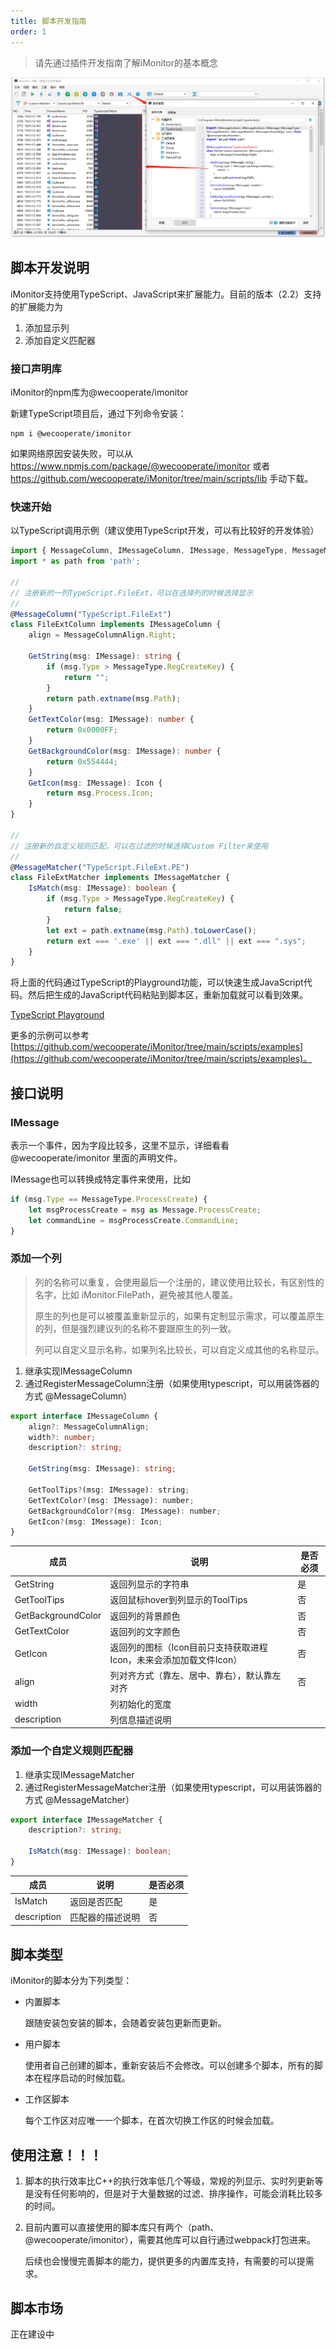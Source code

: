 ```yaml
---
title: 脚本开发指南
order: 1
---
```


> 请先通过插件开发指南了解iMonitor的基本概念

 ![](./script.png)

## 脚本开发说明

iMonitor支持使用TypeScript、JavaScript来扩展能力。目前的版本（2.2）支持的扩展能力为

1. 添加显示列
2. 添加自定义匹配器

### 接口声明库

iMonitor的npm库为@wecooperate/imonitor

新建TypeScript项目后，通过下列命令安装：

```
npm i @wecooperate/imonitor
```

如果网络原因安装失败，可以从 https://www.npmjs.com/package/@wecooperate/imonitor 或者 https://github.com/wecooperate/iMonitor/tree/main/scripts/lib 手动下载。

### 快速开始

以TypeScript调用示例（建议使用TypeScript开发，可以有比较好的开发体验）

```typescript
import { MessageColumn, IMessageColumn, IMessage, MessageType, MessageMatcher, IMessageMatcher, MessageColumnAlign, Icon } from '@wecooperate/imonitor';
import * as path from 'path';

//
// 注册新的一列TypeScript.FileExt，可以在选择列的时候选择显示
//
@MessageColumn("TypeScript.FileExt")
class FileExtColumn implements IMessageColumn {
    align = MessageColumnAlign.Right;

    GetString(msg: IMessage): string {
        if (msg.Type > MessageType.RegCreateKey) {
            return "";
        }
        return path.extname(msg.Path);
    }
    GetTextColor(msg: IMessage): number {
        return 0x0000FF;
    }
    GetBackgroundColor(msg: IMessage): number {
        return 0x554444;
    }
    GetIcon(msg: IMessage): Icon {
        return msg.Process.Icon;
    }
}

//
// 注册新的自定义规则匹配，可以在过滤的时候选择Custom Filter来使用
//
@MessageMatcher("TypeScript.FileExt.PE")
class FileExtMatcher implements IMessageMatcher {
    IsMatch(msg: IMessage): boolean {
        if (msg.Type > MessageType.RegCreateKey) {
            return false;
        }
        let ext = path.extname(msg.Path).toLowerCase();
        return ext === '.exe' || ext === ".dll" || ext === ".sys";
    }
}
```

将上面的代码通过TypeScript的Playground功能，可以快速生成JavaScript代码。然后把生成的JavaScript代码粘贴到脚本区，重新加载就可以看到效果。

 [TypeScript Playground](https://www.typescriptlang.org/play?ssl=34&ssc=2&pln=1&pc=1#code/JYWwDg9gTgLgBAbzgWQKYGd0EMDmqDCEANgK4gB2ANHAJJqa4HFlW33Z7XuMAqAnmFRcMHVMiwwAxgAtUUanRGNxU2fJRK8hUhQCCRYDlY1JEcnAC+cAGZQIIOAHIAAgHdUpiIKgTUAelAzYBhoRwBuAFgAKFBIWDgAKjgsdDgwCWkbOwdHdJhpcOjo524tZgoACgAifkEAZUkoYDAYADoAMWAiVABRAA8YKoBKaMkiFNTO7v6YbRY4WO6QVHIYVMUGMp1zBGi4feSDIzgAXg1Npm39Q3JWgCVDaRhIqL2DgHFUGDqYJvIcCogdA4ABcbE0qCGYPQv2A-0QbwOB2A1jggOBrVqqDgAD5zqIsfdUDh8FBUL4ANKoPhDBFRJEMg5kmAkKDmKpVF6M-YWREM5ms8x5aStVADchYZbonCtAAKGSGXIOvPpHy+PDFs2I0GlYI2oihcHIZAARnI6dy4AK2XAAAx9W2O23tdpKnl8z4wABCWEkAGscHYSOQACbaHVA0Hgi6G40gM1QC3c63me0AVjTABZs5m3ZYPV8TGZddGDXrTDs+UiU3BI3K7JIRK0i+Q8yqVcVSmIJDI5NUsQ0mi0Ol1egM5T1hqNxpg4FMxzAVL3E4tUMtVusu0u1En9jR0NuS-rGIaTRBiOTK6rGSi0XWsbj8bwBKgiSSyZTqbTdtfLVavoKNhYEQ6CoHmSIqpa3TwJqpxpBkoripKqDSnKCqtCEAAyEDuFA+ApChipVkyAE2rBJwUU4iGoI4cAAD50XA5GUVUrQhkQRBVPRjHMWcrHoHw6Ccny7bREAA)

更多的示例可以参考 [https://github.com/wecooperate/iMonitor/tree/main/scripts/examples](https://github.com/wecooperate/iMonitor/tree/main/scripts/examples)。

## 接口说明

### IMessage

表示一个事件，因为字段比较多，这里不显示，详细看看 @wecooperate/imonitor 里面的声明文件。

IMessage也可以转换成特定事件来使用，比如

```typescript
if (msg.Type == MessageType.ProcessCreate) {
	let msgProcessCreate = msg as Message.ProcessCreate;
    let commandLine = msgProcessCreate.CommandLine;
}
```

### 添加一个列

> 列的名称可以重复，会使用最后一个注册的，建议使用比较长，有区别性的名字，比如 iMonitor.FilePath，避免被其他人覆盖。
>
> 原生的列也是可以被覆盖重新显示的，如果有定制显示需求，可以覆盖原生的列，但是强烈建议列的名称不要跟原生的列一致。
>
> 列可以自定义显示名称，如果列名比较长，可以自定义成其他的名称显示。

1. 继承实现IMessageColumn
2. 通过RegisterMessageColumn注册（如果使用typescript，可以用装饰器的方式 @MessageColumn）

```typescript
export interface IMessageColumn {
    align?: MessageColumnAlign;
    width?: number;
    description?: string;

    GetString(msg: IMessage): string;

    GetToolTips?(msg: IMessage): string;
    GetTextColor?(msg: IMessage): number;
    GetBackgroundColor?(msg: IMessage): number;
    GetIcon?(msg: IMessage): Icon;
}
```

| 成员               | 说明                                                         | 是否必须 |
| ------------------ | ------------------------------------------------------------ | -------- |
| GetString          | 返回列显示的字符串                                           | 是       |
| GetToolTips        | 返回鼠标hover到列显示的ToolTips                              | 否       |
| GetBackgroundColor | 返回列的背景颜色                                             | 否       |
| GetTextColor       | 返回列的文字颜色                                             | 否       |
| GetIcon            | 返回列的图标（Icon目前只支持获取进程Icon，未来会添加加载文件Icon） | 否       |
| align              | 列对齐方式（靠左、居中、靠右），默认靠左对齐                 | 否       |
| width              | 列初始化的宽度                                               |          |
| description        | 列信息描述说明                                               |          |

### 添加一个自定义规则匹配器


1. 继承实现IMessageMatcher
2. 通过RegisterMessageMatcher注册（如果使用typescript，可以用装饰器的方式 @MessageMatcher）

```typescript
export interface IMessageMatcher {
    description?: string;
    
    IsMatch(msg: IMessage): boolean;
}
```

| 成员        | 说明             | 是否必须 |
| ----------- | ---------------- | -------- |
| IsMatch     | 返回是否匹配     | 是       |
| description | 匹配器的描述说明 | 否       |

## 脚本类型

iMonitor的脚本分为下列类型：

- 内置脚本

  跟随安装包安装的脚本，会随着安装包更新而更新。

- 用户脚本

  使用者自己创建的脚本，重新安装后不会修改。可以创建多个脚本，所有的脚本在程序启动的时候加载。

- 工作区脚本

  每个工作区对应唯一一个脚本，在首次切换工作区的时候会加载。

## 使用注意！！！

1. 脚本的执行效率比C++的执行效率低几个等级，常规的列显示、实时列更新等是没有任何影响的，但是对于大量数据的过滤、排序操作，可能会消耗比较多的时间。

2. 目前内置可以直接使用的脚本库只有两个（path、@wecooperate/imonitor），需要其他库可以自行通过webpack打包进来。

   后续也会慢慢完善脚本的能力，提供更多的内置库支持，有需要的可以提需求。

## 脚本市场

正在建设中
